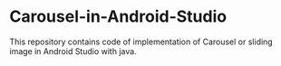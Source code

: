 # Carousel-in-Android-Studio
This repository contains code of implementation of Carousel or sliding image in Android Studio with java.
